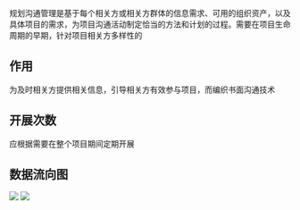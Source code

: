 规划沟通管理是基于每个相关方或相关方群体的信息需求、可用的组织资产，以及具体项目的需求，为项目沟通活动制定恰当的方法和计划的过程。需要在项目生命周期的早期，针对项目相关方多样性的

## 作用
为及时相关方提供相关信息，引导相关方有效参与项目，而编织书面沟通技术

## 开展次数
应根据需要在整个项目期间定期开展

## 数据流向图
![](https://raw.githubusercontent.com/a812305914/PMP/main/img/202210161433918.png)
![](https://raw.githubusercontent.com/a812305914/PMP/main/img/202210161433442.png)
